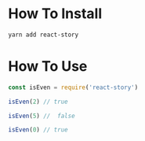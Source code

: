 # How To Install

```sh
yarn add react-story
```

# How To Use

```js
const isEven = require('react-story')

isEven(2) // true

isEven(5) //  false

isEven(0) // true
```